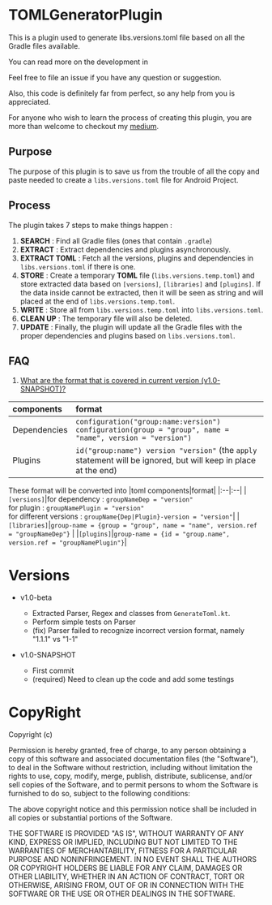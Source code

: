 # TOMLGeneratorPlugin
This is a plugin used to generate libs.versions.toml file based on all the Gradle files available.

You can read more on the development in 

Feel free to file an issue if you have any question or suggestion.

Also, this code is definitely far from perfect, so any help from you is appreciated.

For anyone who wish to learn the process of creating this plugin, you are more than welcome to checkout my [medium](https://medium.com/kuos-funhouse/creating-a-plugin-for-android-studio-a-complete-walkthrough-47a154aacb7a).

## Purpose 
The purpose of this plugin is to save us from the trouble of all the copy and paste needed to create a `libs.versions.toml` file for Android Project.

## Process
The plugin takes 7 steps to make things happen :
1. **SEARCH** : Find all Gradle files (ones that contain `.gradle`)
2. **EXTRACT** : Extract dependencies and plugins asynchronously.
3. **EXTRACT TOML** : Fetch all the versions, plugins and dependencies in `libs.versions.toml` if there is one.
4. **STORE** : Create a temporary **TOML** file (`libs.versions.temp.toml`) and store extracted data based on `[versions]`, `[libraries]` and `[plugins]`. If the data inside cannot be extracted, then it will be seen as string and will placed at the end of `libs.versions.temp.toml`.
5. **WRITE** : Store all from `libs.versions.temp.toml` into `libs.versions.toml`. 
6. **CLEAN UP** : The temporary file will also be deleted.
7. **UPDATE** : Finally, the plugin will update all the Gradle files with the proper dependencies and plugins based on `libs.versions.toml`.

## FAQ
1. <u>What are the format that is covered in current version (v1.0-SNAPSHOT)?</u>

| components   | format                                                                                                          |
|:-------------|:----------------------------------------------------------------------------------------------------------------|
| Dependencies | `configuration("group:name:version")`<br> `configuration(group = "group", name = "name", version = "version")`  |
| Plugins      | `id("group:name") version "version"` (the `apply` statement will be ignored, but will keep in place at the end) |

These format will be converted into 
|toml components|format|
|:--|:--|
|`[versions]`|for dependency : `groupNameDep = "version"`<br>for plugin : `groupNamePlugin = "version"`<br>for different versions : `groupName{Dep|Plugin}-version = "version"`|
|`[libraries]`|`group-name = {group = "group", name = "name", version.ref = "groupNameDep"}` |
|`[plugins]`|`group-name = {id = "group.name", version.ref = "groupNamePlugin"}`|

# Versions 

- v1.0-beta
  - Extracted Parser, Regex and classes from `GenerateToml.kt`. 
  - Perform simple tests on Parser
  - (fix) Parser failed to recognize incorrect version format, namely "1.1.1" vs "1-1"

- v1.0-SNAPSHOT 
  - First commit 
  - (required) Need to clean up the code and add some testings

# CopyRight 
Copyright (c) <year> <copyright holders>

Permission is hereby granted, free of charge, to any person obtaining a copy
of this software and associated documentation files (the "Software"), to deal
in the Software without restriction, including without limitation the rights
to use, copy, modify, merge, publish, distribute, sublicense, and/or sell
copies of the Software, and to permit persons to whom the Software is
furnished to do so, subject to the following conditions:

The above copyright notice and this permission notice shall be included in all
copies or substantial portions of the Software.

THE SOFTWARE IS PROVIDED "AS IS", WITHOUT WARRANTY OF ANY KIND, EXPRESS OR
IMPLIED, INCLUDING BUT NOT LIMITED TO THE WARRANTIES OF MERCHANTABILITY,
FITNESS FOR A PARTICULAR PURPOSE AND NONINFRINGEMENT. IN NO EVENT SHALL THE
AUTHORS OR COPYRIGHT HOLDERS BE LIABLE FOR ANY CLAIM, DAMAGES OR OTHER
LIABILITY, WHETHER IN AN ACTION OF CONTRACT, TORT OR OTHERWISE, ARISING FROM,
OUT OF OR IN CONNECTION WITH THE SOFTWARE OR THE USE OR OTHER DEALINGS IN THE
SOFTWARE.
